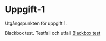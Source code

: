 ﻿Uppgift-1
=========

Utgångspunkten för uppgift 1.

Blackbox test. Testfall och utfall
[Blackbox test](https://docs.google.com/document/d/112bVbxde2Igmkss_8vcHI4730dskiW1nh3iMHSS3h6Y/edit?usp=sharing)
